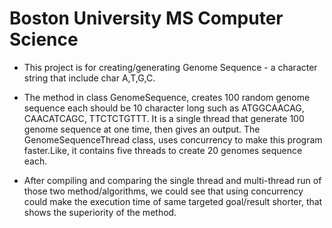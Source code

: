 # Boston University MS Computer Science 

- This project is for creating/generating Genome Sequence - a character string that include char A,T,G,C.

- The method in class GenomeSequence, creates 100 random genome sequence each should be 10 character 
long such as ATGGCAACAG, CAACATCAGC, TTCTCTGTTT. It is a single thread that generate 100 genome
sequence at one time, then gives an output. The GenomeSequenceThread class, uses concurrency to make this program faster.Like, it contains five threads to create 20 genomes sequence each. 

- After compiling and comparing the single thread and multi-thread run of those two method/algorithms, 
we could see that using concurrency could make the execution time of same targeted goal/result
shorter, that shows the superiority of the method. 


